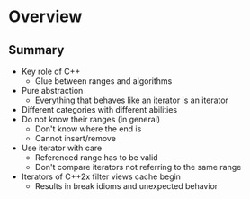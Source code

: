 # Overview

## Summary

- Key role of C++
  - Glue between ranges and algorithms
- Pure abstraction
  - Everything that behaves like an iterator is an iterator
- Different categories with different abilities
- Do not know their ranges (in general)
  - Don't know where the end is
  - Cannot insert/remove
- Use iterator with care
  - Referenced range has to be valid
  - Don't compare iterators not referring to the same range
- Iterators of C++2x filter views cache begin
  - Results in break idioms and unexpected behavior
